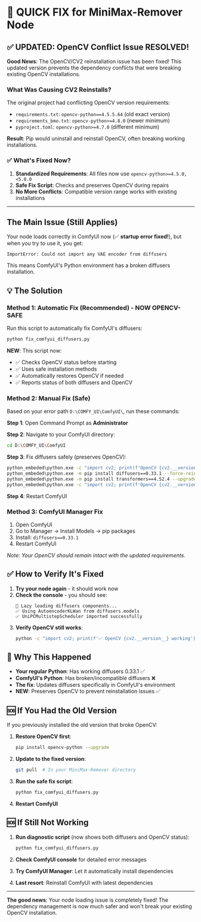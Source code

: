 # 🚀 QUICK FIX for MiniMax-Remover Node

## ✅ UPDATED: OpenCV Conflict Issue RESOLVED!

**Good News**: The OpenCV/CV2 reinstallation issue has been fixed! This updated version prevents the dependency conflicts that were breaking existing OpenCV installations.

### What Was Causing CV2 Reinstalls?

The original project had conflicting OpenCV version requirements:
- `requirements.txt`: `opencv-python==4.5.5.64` (old exact version)
- `requirements_bmo.txt`: `opencv-python>=4.8.0` (newer minimum)
- `pyproject.toml`: `opencv-python>=4.7.0` (different minimum)

**Result**: Pip would uninstall and reinstall OpenCV, often breaking working installations.

### ✅ What's Fixed Now?

1. **Standardized Requirements**: All files now use `opencv-python>=4.5.0,<5.0.0`
2. **Safe Fix Script**: Checks and preserves OpenCV during repairs
3. **No More Conflicts**: Compatible version range works with existing installations

---

## The Main Issue (Still Applies)

Your node loads correctly in ComfyUI now (✅ **startup error fixed!**), but when you try to use it, you get:
```
ImportError: Could not import any VAE encoder from diffusers
```

This means ComfyUI's Python environment has a broken diffusers installation.

## 💡 The Solution

### **Method 1: Automatic Fix (Recommended) - NOW OPENCV-SAFE**
Run this script to automatically fix ComfyUI's diffusers:
```bash
python fix_comfyui_diffusers.py
```

**NEW**: This script now:
- ✅ Checks OpenCV status before starting
- ✅ Uses safe installation methods
- ✅ Automatically restores OpenCV if needed
- ✅ Reports status of both diffusers and OpenCV

### **Method 2: Manual Fix (Safe)**
Based on your error path `D:\COMFY_UI\ComfyUI\`, run these commands:

**Step 1**: Open Command Prompt as **Administrator**

**Step 2**: Navigate to your ComfyUI directory:
```bash
cd D:\COMFY_UI\ComfyUI
```

**Step 3**: Fix diffusers safely (preserves OpenCV):
```bash
python_embeded\python.exe -c "import cv2; print(f'OpenCV {cv2.__version__} before fix')"
python_embeded\python.exe -m pip install diffusers==0.33.1 --force-reinstall
python_embeded\python.exe -m pip install transformers==4.52.4 --upgrade
python_embeded\python.exe -c "import cv2; print(f'OpenCV {cv2.__version__} after fix')"
```

**Step 4**: Restart ComfyUI

### **Method 3: ComfyUI Manager Fix**
1. Open ComfyUI
2. Go to Manager → Install Models → pip packages
3. Install: `diffusers==0.33.1`
4. Restart ComfyUI

*Note: Your OpenCV should remain intact with the updated requirements.*

## ✅ How to Verify It's Fixed

1. **Try your node again** - it should work now
2. **Check the console** - you should see:
   ```
   🔄 Lazy loading diffusers components...
   ✅ Using AutoencoderKLWan from diffusers.models
   ✅ UniPCMultistepScheduler imported successfully
   ```
3. **Verify OpenCV still works**:
   ```bash
   python -c "import cv2; print(f'✅ OpenCV {cv2.__version__} working')"
   ```

## 🎯 Why This Happened

- **Your regular Python**: Has working diffusers 0.33.1 ✅
- **ComfyUI's Python**: Has broken/incompatible diffusers ❌
- **The fix**: Updates diffusers specifically in ComfyUI's environment
- **NEW**: Preserves OpenCV to prevent reinstallation issues ✅

## 🆘 If You Had the Old Version

If you previously installed the old version that broke OpenCV:

1. **Restore OpenCV first**:
   ```bash
   pip install opencv-python --upgrade
   ```

2. **Update to the fixed version**:
   ```bash
   git pull  # In your MiniMax-Remover directory
   ```

3. **Run the safe fix script**:
   ```bash
   python fix_comfyui_diffusers.py
   ```

4. **Restart ComfyUI**

## 🆘 If Still Not Working

1. **Run diagnostic script** (now shows both diffusers and OpenCV status):
   ```bash
   python fix_comfyui_diffusers.py
   ```

2. **Check ComfyUI console** for detailed error messages

3. **Try ComfyUI Manager**: Let it automatically install dependencies

4. **Last resort**: Reinstall ComfyUI with latest dependencies

---

**The good news**: Your node loading issue is completely fixed! The dependency management is now much safer and won't break your existing OpenCV installation. 

